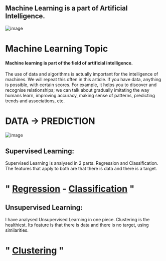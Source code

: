 
## Machine Learning is a part of Artificial Intelligence.

![image](https://github.com/hocuf/Machine-Learning-Topic/assets/92105996/deacaa2f-4013-4c07-a1a2-1c1eefd44fa2)

# Machine Learning Topic 


#### Machine learning is part of the field of artificial intelligence.

The use of data and algorithms is actually important for the intelligence of machines. We will repeat this often in this article. If you have data, anything is possible, with certain scores. For example, it helps you to discover and recognise relationships; we can talk about gradually imitating the way humans learn, improving accuracy, making sense of patterns, predicting trends and associations, etc. 

# DATA -> PREDICTION

![image](https://github.com/hocuf/Regression-Topic/assets/92105996/4e637b7b-8784-49f3-9e67-fa6b2d726cd0)




## Supervised Learning:

Supervised Learning is analysed in 2 parts. Regression and Classification. The features that apply to both are that there is data and there is a target.
# " [Regression](Regression.md) - [Classification](Classification.md) " 

## Unsupervised Learning:
I have analysed Unsupervised Learning in one piece. Clustering is the healthiest. Its feature is that there is data and there is no target, using similarities.
# " [Clustering](Clustering.md) "
